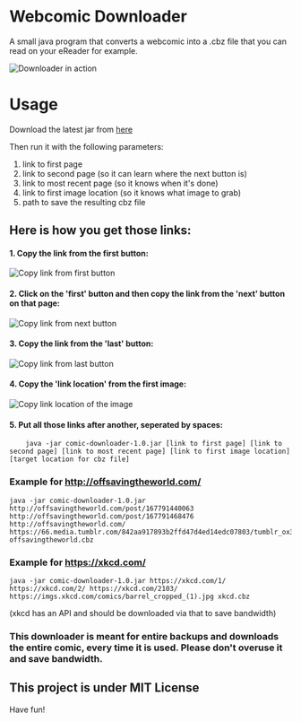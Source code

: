 # Webcomic Downloader

A small java program that converts a webcomic into a .cbz file that you can read on your eReader for example.

![Downloader in action](https://raw.githubusercontent.com/AnyTimeTraveler/WebComicDownloader/master/imgs/in_action.png)


# Usage

Download the latest jar from [here](https://github.com/AnyTimeTraveler/WebComicDownloader/releases/)

Then run it with the following parameters:
1. link to first page
2. link to second page (so it can learn where the next button is)
3. link to most recent page (so it knows when it's done)
4. link to first image location (so it knows what image to grab)
5. path to save the resulting cbz file

## Here is how you get those links:

#### 1. Copy the link from the first button:

![Copy link from first button](https://raw.githubusercontent.com/AnyTimeTraveler/WebComicDownloader/master/imgs/save_first_link.png)

#### 2. Click on the 'first' button and then copy the link from the 'next' button on that page: 


![Copy link from next button](https://raw.githubusercontent.com/AnyTimeTraveler/WebComicDownloader/master/imgs/save_second_link.png)

#### 3. Copy the link from the 'last' button:

![Copy link from last button](https://raw.githubusercontent.com/AnyTimeTraveler/WebComicDownloader/master/imgs/save_last_link.png)

#### 4. Copy the 'link location' from the first image:

![Copy link location of the image](https://raw.githubusercontent.com/AnyTimeTraveler/WebComicDownloader/master/imgs/save_main_image.png)

#### 5. Put all those links after another, seperated by spaces:

```
    java -jar comic-downloader-1.0.jar [link to first page] [link to second page] [link to most recent page] [link to first image location] [target location for cbz file]
```

### Example for http://offsavingtheworld.com/

```
java -jar comic-downloader-1.0.jar http://offsavingtheworld.com/post/167791440063 http://offsavingtheworld.com/post/167791468476 http://offsavingtheworld.com/ https://66.media.tumblr.com/842aa917893b2ffd47d4ed14edc07803/tumblr_ox3qmmOPfF1w278xqo1_1280.png offsavingtheworld.cbz
```

### Example for https://xkcd.com/

```
java -jar comic-downloader-1.0.jar https://xkcd.com/1/ https://xkcd.com/2/ https://xkcd.com/2103/ https://imgs.xkcd.com/comics/barrel_cropped_(1).jpg xkcd.cbz
```

(xkcd has an API and should be downloaded via that to save bandwidth)

### This downloader is meant for entire backups and downloads the entire comic, every time it is used. Please don't overuse it and save bandwidth.



## This project is under MIT License

Have fun!